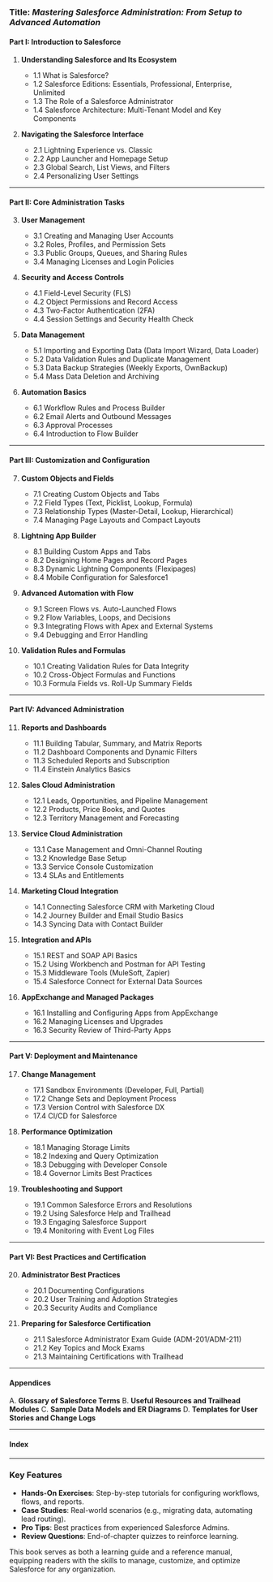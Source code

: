 
### **Title**: *Mastering Salesforce Administration: From Setup to Advanced Automation*


#### **Part I: Introduction to Salesforce**
1. **Understanding Salesforce and Its Ecosystem**
   - 1.1 What is Salesforce?
   - 1.2 Salesforce Editions: Essentials, Professional, Enterprise, Unlimited
   - 1.3 The Role of a Salesforce Administrator
   - 1.4 Salesforce Architecture: Multi-Tenant Model and Key Components

2. **Navigating the Salesforce Interface**
   - 2.1 Lightning Experience vs. Classic
   - 2.2 App Launcher and Homepage Setup
   - 2.3 Global Search, List Views, and Filters
   - 2.4 Personalizing User Settings

---

#### **Part II: Core Administration Tasks**
3. **User Management**
   - 3.1 Creating and Managing User Accounts
   - 3.2 Roles, Profiles, and Permission Sets
   - 3.3 Public Groups, Queues, and Sharing Rules
   - 3.4 Managing Licenses and Login Policies

4. **Security and Access Controls**
   - 4.1 Field-Level Security (FLS)
   - 4.2 Object Permissions and Record Access
   - 4.3 Two-Factor Authentication (2FA)
   - 4.4 Session Settings and Security Health Check

5. **Data Management**
   - 5.1 Importing and Exporting Data (Data Import Wizard, Data Loader)
   - 5.2 Data Validation Rules and Duplicate Management
   - 5.3 Data Backup Strategies (Weekly Exports, OwnBackup)
   - 5.4 Mass Data Deletion and Archiving

6. **Automation Basics**
   - 6.1 Workflow Rules and Process Builder
   - 6.2 Email Alerts and Outbound Messages
   - 6.3 Approval Processes
   - 6.4 Introduction to Flow Builder

---

#### **Part III: Customization and Configuration**
7. **Custom Objects and Fields**
   - 7.1 Creating Custom Objects and Tabs
   - 7.2 Field Types (Text, Picklist, Lookup, Formula)
   - 7.3 Relationship Types (Master-Detail, Lookup, Hierarchical)
   - 7.4 Managing Page Layouts and Compact Layouts

8. **Lightning App Builder**
   - 8.1 Building Custom Apps and Tabs
   - 8.2 Designing Home Pages and Record Pages
   - 8.3 Dynamic Lightning Components (Flexipages)
   - 8.4 Mobile Configuration for Salesforce1

9. **Advanced Automation with Flow**
   - 9.1 Screen Flows vs. Auto-Launched Flows
   - 9.2 Flow Variables, Loops, and Decisions
   - 9.3 Integrating Flows with Apex and External Systems
   - 9.4 Debugging and Error Handling

10. **Validation Rules and Formulas**
    - 10.1 Creating Validation Rules for Data Integrity
    - 10.2 Cross-Object Formulas and Functions
    - 10.3 Formula Fields vs. Roll-Up Summary Fields

---

#### **Part IV: Advanced Administration**
11. **Reports and Dashboards**
    - 11.1 Building Tabular, Summary, and Matrix Reports
    - 11.2 Dashboard Components and Dynamic Filters
    - 11.3 Scheduled Reports and Subscription
    - 11.4 Einstein Analytics Basics

12. **Sales Cloud Administration**
    - 12.1 Leads, Opportunities, and Pipeline Management
    - 12.2 Products, Price Books, and Quotes
    - 12.3 Territory Management and Forecasting

13. **Service Cloud Administration**
    - 13.1 Case Management and Omni-Channel Routing
    - 13.2 Knowledge Base Setup
    - 13.3 Service Console Customization
    - 13.4 SLAs and Entitlements

14. **Marketing Cloud Integration**
    - 14.1 Connecting Salesforce CRM with Marketing Cloud
    - 14.2 Journey Builder and Email Studio Basics
    - 14.3 Syncing Data with Contact Builder

15. **Integration and APIs**
    - 15.1 REST and SOAP API Basics
    - 15.2 Using Workbench and Postman for API Testing
    - 15.3 Middleware Tools (MuleSoft, Zapier)
    - 15.4 Salesforce Connect for External Data Sources

16. **AppExchange and Managed Packages**
    - 16.1 Installing and Configuring Apps from AppExchange
    - 16.2 Managing Licenses and Upgrades
    - 16.3 Security Review of Third-Party Apps

---

#### **Part V: Deployment and Maintenance**
17. **Change Management**
    - 17.1 Sandbox Environments (Developer, Full, Partial)
    - 17.2 Change Sets and Deployment Process
    - 17.3 Version Control with Salesforce DX
    - 17.4 CI/CD for Salesforce

18. **Performance Optimization**
    - 18.1 Managing Storage Limits
    - 18.2 Indexing and Query Optimization
    - 18.3 Debugging with Developer Console
    - 18.4 Governor Limits Best Practices

19. **Troubleshooting and Support**
    - 19.1 Common Salesforce Errors and Resolutions
    - 19.2 Using Salesforce Help and Trailhead
    - 19.3 Engaging Salesforce Support
    - 19.4 Monitoring with Event Log Files

---

#### **Part VI: Best Practices and Certification**
20. **Administrator Best Practices**
    - 20.1 Documenting Configurations
    - 20.2 User Training and Adoption Strategies
    - 20.3 Security Audits and Compliance

21. **Preparing for Salesforce Certification**
    - 21.1 Salesforce Administrator Exam Guide (ADM-201/ADM-211)
    - 21.2 Key Topics and Mock Exams
    - 21.3 Maintaining Certifications with Trailhead

---

#### **Appendices**
A. **Glossary of Salesforce Terms**
B. **Useful Resources and Trailhead Modules**
C. **Sample Data Models and ER Diagrams**
D. **Templates for User Stories and Change Logs**

---

#### **Index**

---

### **Key Features**
- **Hands-On Exercises**: Step-by-step tutorials for configuring workflows, flows, and reports.
- **Case Studies**: Real-world scenarios (e.g., migrating data, automating lead routing).
- **Pro Tips**: Best practices from experienced Salesforce Admins.
- **Review Questions**: End-of-chapter quizzes to reinforce learning.

This book serves as both a learning guide and a reference manual, equipping readers with the skills to manage, customize, and optimize Salesforce for any organization.
